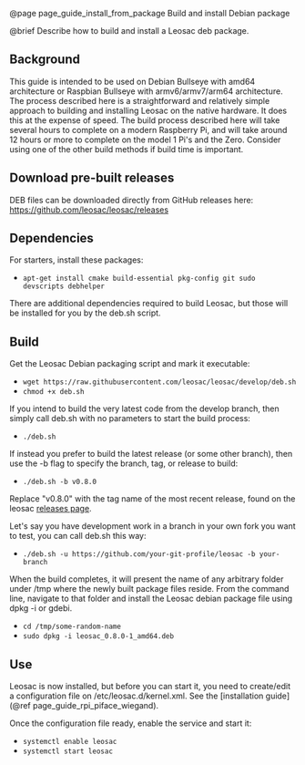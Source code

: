 @page page_guide_install_from_package Build and install Debian package

@brief Describe how to build and install a Leosac deb package.


Background
----------

This guide is intended to be used on Debian Bullseye with amd64 architecture or Raspbian Bullseye with armv6/armv7/arm64 architecture.
The process described here is a straightforward and relatively simple approach to building and installing Leosac on the native hardware.
It does this at the expense of speed. The build process described here will take several hours to complete on a modern Raspberry Pi, and will take around 12 hours or more to complete on the model 1 Pi's and the Zero.
Consider using one of the other build methods if build time is important.

Download pre-built releases
---------------------------

DEB files can be downloaded directly from GitHub releases here: https://github.com/leosac/leosac/releases

Dependencies
------------

For starters, install these packages:
  + `apt-get install cmake build-essential pkg-config git sudo devscripts debhelper`

There are additional dependencies required to build Leosac, but those will be installed for you by the deb.sh script.

Build
-----

Get the Leosac Debian packaging script and mark it executable:
  + `wget https://raw.githubusercontent.com/leosac/leosac/develop/deb.sh`
  + `chmod +x deb.sh`

If you intend to build the very latest code from the develop branch, then simply call deb.sh with no parameters to start the build process:
  + `./deb.sh`

If instead you prefer to build the latest release (or some other branch), then use the -b flag to specify the branch, tag, or release to build:
  + `./deb.sh -b v0.8.0`

Replace "v0.8.0" with the tag name of the most recent release, found on the leosac [releases page](https://github.com/leosac/leosac/releases).

Let's say you have development work in a branch in your own fork you want to test, you can call deb.sh this way:
  + `./deb.sh -u https://github.com/your-git-profile/leosac -b your-branch`

When the build completes, it will present the name of any arbitrary folder under /tmp where the newly built package files reside.
From the command line, navigate to that folder and install the Leosac debian package file using dpkg -i or gdebi.
  + `cd /tmp/some-random-name`
  + `sudo dpkg -i leosac_0.8.0-1_amd64.deb`

Use
---

Leosac is now installed, but before you can start it, you need to create/edit a configuration file on /etc/leosac.d/kernel.xml. See the [installation guide](@ref page_guide_rpi_piface_wiegand).

Once the configuration file ready, enable the service and start it:
 * `systemctl enable leosac`
 * `systemctl start leosac`
